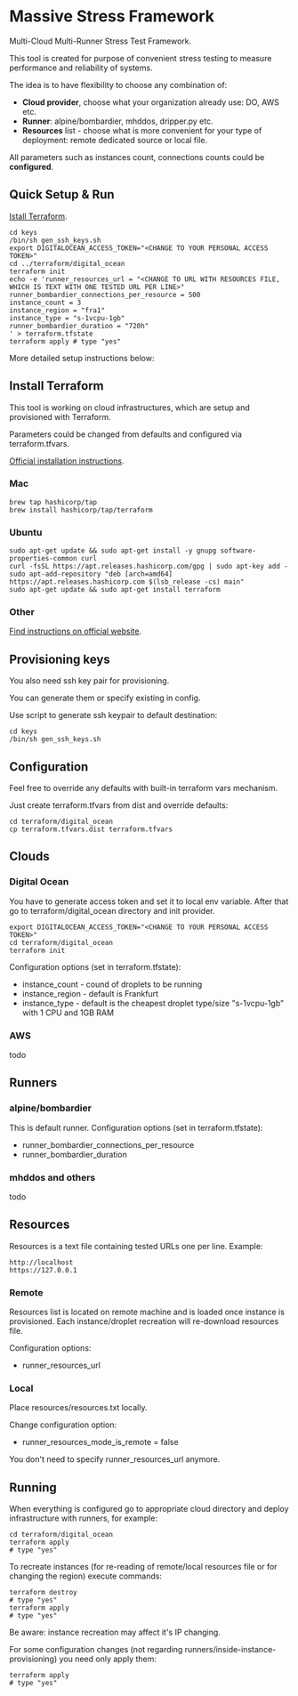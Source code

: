 # Massive Stress Framework
Multi-Cloud Multi-Runner Stress Test Framework.

This tool is created for purpose of convenient stress testing to measure performance and reliability of systems.

The idea is to have flexibility to choose any combination of:
* **Cloud provider**, choose what your organization already use: DO, AWS etc.
* **Runner**: alpine/bombardier, mhddos, dripper.py etc.
* **Resources** list - choose what is more convenient for your type of deployment: remote dedicated source or local file.

All parameters such as instances count, connections counts could be **configured**.

## Quick Setup & Run
[Istall Terraform](https://learn.hashicorp.com/tutorials/terraform/install-cli#install-terraform).
```shell
cd keys
/bin/sh gen_ssh_keys.sh
export DIGITALOCEAN_ACCESS_TOKEN="<CHANGE TO YOUR PERSONAL ACCESS TOKEN>"
cd ../terraform/digital_ocean
terraform init
echo -e 'runner_resources_url = "<CHANGE TO URL WITH RESOURCES FILE, WHICH IS TEXT WITH ONE TESTED URL PER LINE>"
runner_bombardier_connections_per_resource = 500
instance_count = 3
instance_region = "fra1"
instance_type = "s-1vcpu-1gb"
runner_bombardier_duration = "720h"
' > terraform.tfstate
terraform apply # type "yes"
```

More detailed setup instructions below:

## Install Terraform
This tool is working on cloud infrastructures, which are setup and provisioned with Terraform.

Parameters could be changed from defaults and configured via terraform.tfvars.

[Official installation instructions](https://learn.hashicorp.com/tutorials/terraform/install-cli#install-terraform).

### Mac
```shell
brew tap hashicorp/tap
brew install hashicorp/tap/terraform
```
### Ubuntu
```shell
sudo apt-get update && sudo apt-get install -y gnupg software-properties-common curl
curl -fsSL https://apt.releases.hashicorp.com/gpg | sudo apt-key add -
sudo apt-add-repository "deb [arch=amd64] https://apt.releases.hashicorp.com $(lsb_release -cs) main"
sudo apt-get update && sudo apt-get install terraform
```
### Other
[Find instructions on official website](https://learn.hashicorp.com/tutorials/terraform/install-cli#install-terraform).
## Provisioning keys
You also need ssh key pair for provisioning.

You can generate them or specify existing in config.

Use script to generate ssh keypair to default destination:
```shell
cd keys
/bin/sh gen_ssh_keys.sh
```
## Configuration
Feel free to override any defaults with built-in terraform vars mechanism.

Just create terraform.tfvars from dist and override defaults:
```shell
cd terraform/digital_ocean
cp terraform.tfvars.dist terraform.tfvars
```
## Clouds
### Digital Ocean
You have to generate access token and set it to local env variable.
After that go to terraform/digital_ocean directory and init provider.
```shell
export DIGITALOCEAN_ACCESS_TOKEN="<CHANGE TO YOUR PERSONAL ACCESS TOKEN>"
cd terraform/digital_ocean
terraform init
```
Configuration options (set in terraform.tfstate):
* instance_count - cound of droplets to be running
* instance_region - default is Frankfurt
* instance_type - default is the cheapest droplet type/size "s-1vcpu-1gb" with 1 CPU and 1GB RAM
### AWS
todo
## Runners
### alpine/bombardier
This is default runner.
Configuration options (set in terraform.tfstate):
* runner_bombardier_connections_per_resource
* runner_bombardier_duration
### mhddos and others
todo
## Resources
Resources is a text file containing tested URLs one per line. Example:
```text
http://localhost
https://127.0.0.1
```
### Remote
Resources list is located on remote machine and is loaded once instance is provisioned.
Each instance/droplet recreation will re-download resources file.

Configuration options:
* runner_resources_url
### Local
Place resources/resources.txt locally.

Change configuration option:
* runner_resources_mode_is_remote = false

You don't need to specify runner_resources_url anymore.

## Running
When everything is configured go to appropriate cloud directory and deploy infrastructure with runners, for example:
```shell
cd terraform/digital_ocean
terraform apply
# type "yes"
```
To recreate instances (for re-reading of remote/local resources file or for changing the region) execute commands:
```shell
terraform destroy
# type "yes"
terraform apply
# type "yes"
```
Be aware: instance recreation may affect it's IP changing.

For some configuration changes (not regarding runners/inside-instance-provisioning) you need only apply them:
```shell
terraform apply
# type "yes"
```
